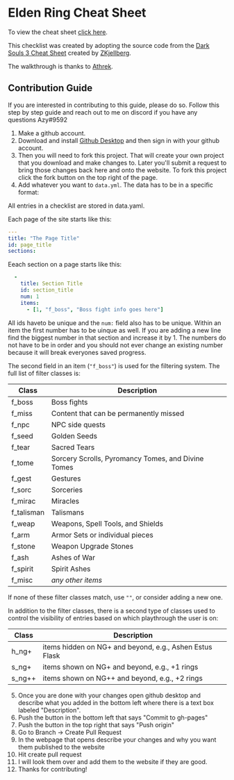 # Elden Ring Cheat Sheet

To view the cheat sheet [click here](https://azy2.github.io/Elden-Ring-Intended-Route/).

This checklist was created by adopting the source code from the [Dark Souls 3 Cheat Sheet](https://github.com/ZKjellberg/dark-souls-3-cheat-sheet) created by [ZKjellberg](https://github.com/zkjellberg).

The walkthrough is thanks to [Athrek](https://www.reddit.com/r/Roundtable_Guides/comments/tiouti/guide_to_the_intended_route_through_the_game/).

## Contribution Guide

If you are interested in contributing to this guide, please do so. Follow this step by step guide and reach out to me on discord if you have any questions Azy#9592

1. Make a github account.
2. Download and install [Github Desktop](https://desktop.github.com/) and then sign in with your github account.
3. Then you will need to fork this project. That will create your own project that you download and make changes to. Later you'll submit a request to bring those changes back here and onto the website. To fork this project click the fork button on the top right of the page.
4. Add whatever you want to `data.yml`. The data has to be in a specific format:

All entries in a checklist are stored in data.yaml.

Each page of the site starts like this:
```yaml
---
title: "The Page Title"
id: page_title
sections:
```

Eeach section on a page starts like this:
```yaml
  -
    title: Section Title
    id: section_title
    num: 1
    items:
      - [1, "f_boss", "Boss fight info goes here"]
```

All ids haveto be unique and the `num:` field also has to be unique. Within an item the first number has to be uinque as well. If you are adding a new line find the biggest number in that section and increase it by 1. The numbers do not have to be in order and you should not ever change an existing number because it will break everyones saved progress.

The second field in an item (`"f_boss"`) is used for the filtering system. The full list of filter classes is:

| Class   | Description |
|---      |--- |
| f_boss  | Boss fights |
| f_miss  | Content that can be permanently missed |
| f_npc   | NPC side quests |
| f_seed | Golden Seeds |
| f_tear  | Sacred Tears |
| f_tome  | Sorcery Scrolls, Pyromancy Tomes, and Divine Tomes |
| f_gest  | Gestures |
| f_sorc  | Sorceries |
| f_mirac | Miracles |
| f_talisman  | Talismans |
| f_weap  | Weapons, Spell Tools, and Shields |
| f_arm   | Armor Sets or individual pieces |
| f_stone   | Weapon Upgrade Stones |
| f_ash   | Ashes of War |
| f_spirit   | Spirit Ashes |
| f_misc  | *any other items* |

If none of these filter classes match, use `""`, or consider adding a new one.

In addition to the filter classes, there is a second type of classes used to control the visibility of entries based on which playthrough the user is on:

| Class  | Description |
|---     |--- |
| h_ng+  | items hidden on NG+ and beyond, e.g., Ashen Estus Flask |
| s_ng+  | items shown on NG+ and beyond, e.g., +1 rings |
| s_ng++ | items shown on NG++ and beyond, e.g., +2 rings |

5. Once you are done with your changes open github desktop and describe what you added in the bottom left where there is a text box labeled "Description".
6. Push the button in the bottom left that says "Commit to gh-pages"
7. Push the button in the top right that says "Push origin"
8. Go to Branch -> Create Pull Request
9. In the webpage that opens describe your changes and why you want them published to the website
10. Hit create pull request
11. I will look them over and add them to the website if they are good.
12. Thanks for contributing!

